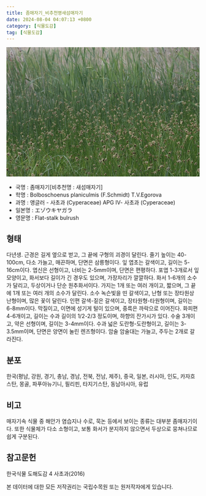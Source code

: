 ```yaml
---
title: 좀매자기_비추천명새섬매자기
date: 2024-08-04 04:07:13 +0800
category: [식물도감]
tag: [식물도감]
---
```




![좀매자기[비추천명 : 새섬매자기]](/assets/img/fileUpload/plants/basic/Cyperaceae/Scirpus/5487/1_th2.jpg)
- 국명 : 좀매자기[비추천명 : 새섬매자기]
- 학명 : Bolboschoenus planiculmis (F.Schmidt) T.V.Egorova
- 과명 : 앵글러 - 사초과 (Cyperaceae) APG Ⅳ- 사초과 (Cyperaceae)
- 일본명 : エゾウキヤガラ
- 영문명 : Flat-stalk bulrush


## 형태
다년생. 근경은 길게 옆으로 벋고, 그 끝에 구형의 괴경이 달린다. 줄기 높이는 40-100cm, 다소 가늘고, 매끈하며, 단면은 삼릉형이다. 잎 엽초는 갈색이고, 길이는 5-16cm이다. 엽신은 선형이고, 너비는 2-5mm이며, 단면은 편평하다. 포엽 1-3개로서 잎모양이고, 화서보다 길이가 긴 경우도 있으며, 가장자리가 깔깔하다. 화서 1-6개의 소수가 달리고, 두상이거나 단순 원추화서이다. 가지는 1개 또는 여러 개이고, 짧으며, 그 끝에 1개 또는 여러 개의 소수가 달린다. 소수 녹슨빛을 띤 갈색이고, 난형 또는 장타원상 난형이며, 많은 꽃이 달린다. 인편 갈색-짙은 갈색이고, 장타원형-타원형이며, 길이는 6-8mm이다. 막질이고, 이면에 성기게 털이 있으며, 중륵은 까락으로 이어진다. 화피편 4-6개이고, 길이는 수과 길이의 1/2-2/3 정도이며, 하향의 잔가시가 있다. 수술 3개이고, 약은 선형이며, 길이는 3-4mm이다. 수과 넓은 도란형-도란형이고, 길이는 3-3.5mm이며, 단면은 양면이 눌린 렌즈형이다. 암술 암술대는 가늘고, 주두는 2개로 갈라진다.
## 분포
한국(평남, 강원, 경기, 충남, 경남, 전북, 전남, 제주), 중국, 일본, 러시아, 인도, 카자흐스탄, 몽골, 파푸아뉴기니, 필리핀, 타지기스탄, 동남아시아, 유럽
## 비고
매자기속 식물 중 해안가 염습지나 수로, 묵논 등에서 보이는 종류는 대부분 좀매자기이다. 또한 식물체가 다소 소형이고, 보통 화서가 분지하지 않으면서 두상으로 뭉쳐나므로 쉽게 구분된다.
## 참고문헌
한국식물 도해도감 4 사초과(2016)






본 데이터에 대한 모든 저작권리는 국립수목원 또는 원저작자에게 있습니다.
